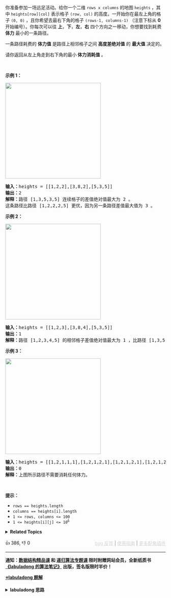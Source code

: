 <p>你准备参加一场远足活动。给你一个二维&nbsp;<code>rows x columns</code>&nbsp;的地图&nbsp;<code>heights</code>&nbsp;，其中&nbsp;<code>heights[row][col]</code>&nbsp;表示格子&nbsp;<code>(row, col)</code>&nbsp;的高度。一开始你在最左上角的格子&nbsp;<code>(0, 0)</code>&nbsp;，且你希望去最右下角的格子&nbsp;<code>(rows-1, columns-1)</code>&nbsp;（注意下标从 <strong>0</strong> 开始编号）。你每次可以往 <strong>上</strong>，<strong>下</strong>，<strong>左</strong>，<strong>右</strong>&nbsp;四个方向之一移动，你想要找到耗费 <strong>体力</strong> 最小的一条路径。</p>

<p>一条路径耗费的 <strong>体力值</strong>&nbsp;是路径上相邻格子之间 <strong>高度差绝对值</strong>&nbsp;的 <strong>最大值</strong>&nbsp;决定的。</p>

<p>请你返回从左上角走到右下角的最小<strong>&nbsp;体力消耗值</strong>&nbsp;。</p>

<p>&nbsp;</p>

<p><strong>示例 1：</strong></p>

<p><img alt="" src="https://assets.leetcode-cn.com/aliyun-lc-upload/uploads/2020/10/25/ex1.png" style="width: 300px; height: 300px;" /></p>

<pre>
<b>输入：</b>heights = [[1,2,2],[3,8,2],[5,3,5]]
<b>输出：</b>2
<b>解释：</b>路径 [1,3,5,3,5] 连续格子的差值绝对值最大为 2 。
这条路径比路径 [1,2,2,2,5] 更优，因为另一条路径差值最大值为 3 。
</pre>

<p><strong>示例 2：</strong></p>

<p><img alt="" src="https://assets.leetcode-cn.com/aliyun-lc-upload/uploads/2020/10/25/ex2.png" style="width: 300px; height: 300px;" /></p>

<pre>
<b>输入：</b>heights = [[1,2,3],[3,8,4],[5,3,5]]
<b>输出：</b>1
<b>解释：</b>路径 [1,2,3,4,5] 的相邻格子差值绝对值最大为 1 ，比路径 [1,3,5,3,5] 更优。
</pre>

<p><strong>示例 3：</strong></p> 
<img alt="" src="https://assets.leetcode-cn.com/aliyun-lc-upload/uploads/2020/10/25/ex3.png" style="width: 300px; height: 300px;" /> 
<pre>
<b>输入：</b>heights = [[1,2,1,1,1],[1,2,1,2,1],[1,2,1,2,1],[1,2,1,2,1],[1,1,1,2,1]]
<b>输出：</b>0
<b>解释：</b>上图所示路径不需要消耗任何体力。
</pre>

<p>&nbsp;</p>

<p><strong>提示：</strong></p>

<ul> 
 <li><code>rows == heights.length</code></li> 
 <li><code>columns == heights[i].length</code></li> 
 <li><code>1 &lt;= rows, columns &lt;= 100</code></li> 
 <li><code>1 &lt;= heights[i][j] &lt;= 10<sup>6</sup></code></li> 
</ul>

<details><summary><strong>Related Topics</strong></summary>深度优先搜索 | 广度优先搜索 | 并查集 | 数组 | 二分查找 | 矩阵 | 堆（优先队列）</details><br>

<div>👍 386, 👎 0<span style='float: right;'><span style='color: gray;'><a href='https://github.com/labuladong/fucking-algorithm/discussions/939' target='_blank' style='color: lightgray;text-decoration: underline;'>bug 反馈</a> | <a href='https://labuladong.gitee.io/article/fname.html?fname=jb插件简介' target='_blank' style='color: lightgray;text-decoration: underline;'>使用指南</a> | <a href='https://labuladong.github.io/algo/images/others/%E5%85%A8%E5%AE%B6%E6%A1%B6.jpg' target='_blank' style='color: lightgray;text-decoration: underline;'>更多配套插件</a></span></span></div>

<div id="labuladong"><hr>

**通知：[数据结构精品课](https://aep.h5.xeknow.com/s/1XJHEO) 和 [递归算法专题课](https://aep.xet.tech/s/3YGcq3) 限时附赠网站会员，全新纸质书[《labuladong 的算法笔记》](https://labuladong.gitee.io/algo/images/book/book_intro_qrcode.jpg) 出版，签名版限时半价！**



<p><strong><a href="https://labuladong.gitee.io/article/slug.html?slug=path-with-minimum-effort" target="_blank">⭐️labuladong 题解</a></strong></p>
<details><summary><strong>labuladong 思路</strong></summary>

## 基本思路

如果你把二维数组中每个 `(x, y)` 坐标看做一个节点，它的上下左右坐标就是相邻节点，它对应的值和相邻坐标对应的值之差的绝对值就是题目说的「体力消耗」，你就可以理解为边的权重。

这样就可以使用 Dijkstra 算法求解了，只不过这道题中评判一条路径是长还是短的标准不再是路径经过的权重总和，而是路径经过的权重最大值。

Dijkstra 算法模板的背景知识较多，请看详细题解。

**详细题解：[Dijkstra 算法模板及应用](https://labuladong.github.io/article/fname.html?fname=dijkstra算法)**

**标签：Dijkstra 算法，[图论算法](https://mp.weixin.qq.com/mp/appmsgalbum?__biz=MzAxODQxMDM0Mw==&action=getalbum&album_id=2122000448684457990)，最短路径算法**

## 解法代码

提示：🟢 标记的是我写的解法代码，🤖 标记的是 chatGPT 翻译的多语言解法代码。如有错误，可以 [点这里](https://github.com/labuladong/fucking-algorithm/issues/1113) 反馈和修正。

<div class="tab-panel"><div class="tab-nav">
<button data-tab-item="cpp" class="tab-nav-button btn " data-tab-group="default" onclick="switchTab(this)">cpp🤖</button>

<button data-tab-item="python" class="tab-nav-button btn " data-tab-group="default" onclick="switchTab(this)">python🤖</button>

<button data-tab-item="java" class="tab-nav-button btn active" data-tab-group="default" onclick="switchTab(this)">java🟢</button>

<button data-tab-item="go" class="tab-nav-button btn " data-tab-group="default" onclick="switchTab(this)">go🤖</button>
</div><div class="tab-content">
<div data-tab-item="cpp" class="tab-item " data-tab-group="default"><div class="highlight">

```cpp
// 注意：cpp 代码由 chatGPT🤖 根据我的 java 代码翻译，旨在帮助不同背景的读者理解算法逻辑。
// 本代码已经通过力扣的测试用例，应该可直接成功提交。

class Solution {
public:
    // Dijkstra 算法，计算 (0, 0) 到 (m - 1, n - 1) 的最小体力消耗
    int minimumEffortPath(vector<vector<int>>& heights) {
        int m = heights.size(), n = heights[0].size();
        // 定义：从 (0, 0) 到 (i, j) 的最小体力消耗是 effortTo[i][j]
        vector<vector<int>> effortTo(m,vector<int>(n, INT_MAX)); // dp table 初始化为正无穷
        // base case，起点到起点的最小消耗就是 0
        effortTo[0][0] = 0;

        // 优先级队列，effortFromStart 较小的排在前面
        priority_queue<State,vector<State>,Comp> pq; // 第二个参数就是自定义语法格式，详见下方
        // 从起点 (0, 0) 开始进行 BFS
        pq.push(State(0, 0, 0));

        while (!pq.empty()) {
            State curState = pq.top();
            pq.pop();
            int curX = curState.x;
            int curY = curState.y;
            int curEffortFromStart = curState.effortFromStart;

            // 到达终点提前结束
            if (curX == m - 1 && curY == n - 1) {
                return curEffortFromStart;
            }

            if (curEffortFromStart > effortTo[curX][curY]) {
                continue;
            }
            // 将 (curX, curY) 的相邻坐标装入队列
            for (auto& neighbor : adj(heights, curX, curY)) {
                int nextX = neighbor[0];
                int nextY = neighbor[1];
                // 计算从 (curX, curY) 达到 (nextX, nextY) 的消耗
                int effortToNextNode = max(
                    effortTo[curX][curY],
                    abs(heights[curX][curY] - heights[nextX][nextY])
                );
                // 更新 dp table
                if (effortTo[nextX][nextY] > effortToNextNode) {
                    effortTo[nextX][nextY] = effortToNextNode;
                    pq.push(State(nextX, nextY, effortToNextNode));
                }
            }
        }
        // 正常情况不会达到这个 return
        return -1;
    }

    // 方向数组，上下左右的坐标偏移量
    vector<vector<int>> dirs {{0, 1}, {1, 0}, {0, -1}, {-1, 0}};

    // 返回坐标 (x, y) 的上下左右相邻坐标
    vector<vector<int>> adj(vector<vector<int>>& matrix, int x, int y) {
        int m = matrix.size(), n = matrix[0].size();
        // 存储相邻节点
        vector<vector<int>> neighbors;
        for (auto& dir : dirs) {
            int nx = x + dir[0];
            int ny = y + dir[1];
            if (nx >= m || nx < 0 || ny >= n || ny < 0) {
                // 索引越界
                continue;
            }
            neighbors.push_back({nx, ny});
        }
        return neighbors;
    }

    struct State {
        // 矩阵中的一个位置
        int x, y;
        // 从起点 (0, 0) 到当前位置的最小体力消耗（距离）
        int effortFromStart;

        State(int x, int y, int effortFromStart) {
            this->x = x;
            this->y = y;
            this->effortFromStart = effortFromStart;
        }
    };

    struct Comp {
        bool operator() (State& a, State& b) {
            return a.effortFromStart > b.effortFromStart;
        }
    };
};
```

</div></div>

<div data-tab-item="python" class="tab-item " data-tab-group="default"><div class="highlight">

```python
# 注意：python 代码由 chatGPT🤖 根据我的 java 代码翻译，旨在帮助不同背景的读者理解算法逻辑。
# 本代码已经通过力扣的测试用例，应该可直接成功提交。

import heapq

class Solution:
    def minimumEffortPath(self, heights: List[List[int]]) -> int:
        m, n = len(heights), len(heights[0])
        # 定义：从 (0, 0) 到 (i, j) 的最小体力消耗是 effortTo[i][j]
        effortTo = [[float('inf')] * n for _ in range(m)]
        # base case，起点到起点的最小消耗就是 0
        effortTo[0][0] = 0
        
        # 优先级队列，effortFromStart 较小的排在前面
        pq = []
        
        # 从起点 (0, 0) 开始进行 BFS
        heapq.heappush(pq, [0, 0, 0])

        while pq:
            curEffortFromStart, curX, curY = heapq.heappop(pq)
            
            # 到达终点提前结束
            if curX == m - 1 and curY == n - 1:
                return curEffortFromStart
            
            if curEffortFromStart > effortTo[curX][curY]:
                continue
                
            # 将 (curX, curY) 的相邻坐标装入队列
            for nextX, nextY in self.adj(heights, curX, curY):
                # 计算从 (curX, curY) 达到 (nextX, nextY) 的消耗
                effortToNextNode = max(
                    effortTo[curX][curY],
                    abs(heights[curX][curY] - heights[nextX][nextY])
                )
                # 更新 dp table
                if effortTo[nextX][nextY] > effortToNextNode:
                    effortTo[nextX][nextY] = effortToNextNode
                    heapq.heappush(pq, [effortToNextNode, nextX, nextY])
                    
        # 正常情况不会达到这个 return
        return -1
    
    # 方向数组，上下左右的坐标偏移量
    dirs = [[0, 1], [1, 0], [0, -1], [-1, 0]]

    # 返回坐标 (x, y) 的上下左右相邻坐标
    def adj(self, matrix, x, y):
        m, n = len(matrix), len(matrix[0])
        # 存储相邻节点
        neighbors = []
        for dir in self.dirs:
            nx = x + dir[0]
            ny = y + dir[1]
            if nx >= m or nx < 0 or ny >= n or ny < 0:
                # 索引越界
                continue
            neighbors.append([nx, ny])
        return neighbors
```

</div></div>

<div data-tab-item="java" class="tab-item active" data-tab-group="default"><div class="highlight">

```java
class Solution {
    // Dijkstra 算法，计算 (0, 0) 到 (m - 1, n - 1) 的最小体力消耗
    public int minimumEffortPath(int[][] heights) {
        int m = heights.length, n = heights[0].length;
        // 定义：从 (0, 0) 到 (i, j) 的最小体力消耗是 effortTo[i][j]
        int[][] effortTo = new int[m][n];
        // dp table 初始化为正无穷
        for (int i = 0; i < m; i++) {
            Arrays.fill(effortTo[i], Integer.MAX_VALUE);
        }
        // base case，起点到起点的最小消耗就是 0
        effortTo[0][0] = 0;

        // 优先级队列，effortFromStart 较小的排在前面
        Queue<State> pq = new PriorityQueue<>((a, b) -> {
            return a.effortFromStart - b.effortFromStart;
        });

        // 从起点 (0, 0) 开始进行 BFS
        pq.offer(new State(0, 0, 0));

        while (!pq.isEmpty()) {
            State curState = pq.poll();
            int curX = curState.x;
            int curY = curState.y;
            int curEffortFromStart = curState.effortFromStart;

            // 到达终点提前结束
            if (curX == m - 1 && curY == n - 1) {
                return curEffortFromStart;
            }

            if (curEffortFromStart > effortTo[curX][curY]) {
                continue;
            }
            // 将 (curX, curY) 的相邻坐标装入队列
            for (int[] neighbor : adj(heights, curX, curY)) {
                int nextX = neighbor[0];
                int nextY = neighbor[1];
                // 计算从 (curX, curY) 达到 (nextX, nextY) 的消耗
                int effortToNextNode = Math.max(
                        effortTo[curX][curY],
                        Math.abs(heights[curX][curY] - heights[nextX][nextY])
                );
                // 更新 dp table
                if (effortTo[nextX][nextY] > effortToNextNode) {
                    effortTo[nextX][nextY] = effortToNextNode;
                    pq.offer(new State(nextX, nextY, effortToNextNode));
                }
            }
        }
        // 正常情况不会达到这个 return
        return -1;
    }

    // 方向数组，上下左右的坐标偏移量
    int[][] dirs = new int[][]{{0, 1}, {1, 0}, {0, -1}, {-1, 0}};

    // 返回坐标 (x, y) 的上下左右相邻坐标
    List<int[]> adj(int[][] matrix, int x, int y) {
        int m = matrix.length, n = matrix[0].length;
        // 存储相邻节点
        List<int[]> neighbors = new ArrayList<>();
        for (int[] dir : dirs) {
            int nx = x + dir[0];
            int ny = y + dir[1];
            if (nx >= m || nx < 0 || ny >= n || ny < 0) {
                // 索引越界
                continue;
            }
            neighbors.add(new int[]{nx, ny});
        }
        return neighbors;
    }

    class State {
        // 矩阵中的一个位置
        int x, y;
        // 从起点 (0, 0) 到当前位置的最小体力消耗（距离）
        int effortFromStart;

        State(int x, int y, int effortFromStart) {
            this.x = x;
            this.y = y;
            this.effortFromStart = effortFromStart;
        }
    }
}
```

</div></div>

<div data-tab-item="go" class="tab-item " data-tab-group="default"><div class="highlight">

```go
// 注意：go 代码由 chatGPT🤖 根据我的 java 代码翻译，旨在帮助不同背景的读者理解算法逻辑。
// 本代码不保证正确性，仅供参考。如有疑惑，可以参照我写的 java 代码对比查看。

func minimumEffortPath(heights [][]int) int {
    m := len(heights)
    n := len(heights[0])
    // 定义：从 (0, 0) 到 (i, j) 的最小体力消耗是 effortTo[i][j]
    effortTo := make([][]int, m)
    for i := range effortTo {
        effortTo[i] = make([]int, n)
        // dp table 初始化为正无穷
        for j := range effortTo[i] {
            effortTo[i][j] = math.MaxInt32
        }
    }
    // base case，起点到起点的最小消耗就是 0
    effortTo[0][0] = 0

    // 方向数组，上下左右的坐标偏移量
    var dirs = [][2]int{{0, 1}, {1, 0}, {0, -1}, {-1, 0}}

    // 返回坐标 (x, y) 的上下左右相邻坐标
    var adj = func(x, y int) [][]int {
        // 存储相邻节点
        neighbors := make([][]int, 0)
        for _, dir := range dirs {
            nx, ny := x+dir[0], y+dir[1]
            if nx >= m || nx < 0 || ny >= n || ny < 0 {
                // 索引越界
                continue
            }
            neighbors = append(neighbors, []int{nx, ny})
        }
        return neighbors
    }

    // 优先级队列的类型定义
    type PriorityQueue []*State

    func (pq PriorityQueue) Len() int            { return len(pq) }
    func (pq PriorityQueue) Less(i, j int) bool  { return pq[i].effortFromStart < pq[j].effortFromStart }
    func (pq PriorityQueue) Swap(i, j int)       { pq[i], pq[j] = pq[j], pq[i] }
    func (pq *PriorityQueue) Push(x interface{}) { *pq = append(*pq, x.(*State)) }
    func (pq *PriorityQueue) Pop() interface{} {
        old := *pq
        n := len(old)
        item := old[n-1]
        *pq = old[0 : n-1]
        return item
    }

    // 从起点 (0, 0) 开始进行 BFS
    pq := make(PriorityQueue, 0)
    heap.Init(&pq)
    pq.Push(&State{0, 0, 0})
    for pq.Len() > 0 {
        curState := heap.Pop(&pq).(*State)
        curX, curY, curEffortFromStart := curState.x, curState.y, curState.effortFromStart

        // 到达终点提前结束
        if curX == m-1 && curY == n-1 {
            return curEffortFromStart
        }

        if curEffortFromStart > effortTo[curX][curY] {
            continue
        }
        // 将 (curX, curY) 的相邻坐标装入队列
        for _, neighbor := range adj(curX, curY) {
            nextX, nextY := neighbor[0], neighbor[1]
            // 计算从 (curX, curY) 达到 (nextX, nextY) 的消耗
            effortToNextNode := max(
                effortTo[curX][curY],
                abs(heights[curX][curY]-heights[nextX][nextY]),
            )
            // 更新 dp table
            if effortTo[nextX][nextY] > effortToNextNode {
                effortTo[nextX][nextY] = effortToNextNode
                heap.Push(&pq, &State{nextX, nextY, effortToNextNode})
            }
        }
    }
    // 正常情况不会达到这个 return
    return -1
}

type State struct {
    // 矩阵中的一个位置
    x, y int
    // 从起点 (0, 0) 到当前位置的最小体力消耗（距离）
    effortFromStart int
}

func max(x, y int) int {
    if x > y {
        return x
    }
    return y
}

func abs(x int) int {
    if x < 0 {
        return -x
    }
    return x
}
```

</div></div>
</div></div>

**类似题目**：
  - [1514. 概率最大的路径 🟠](/problems/path-with-maximum-probability)
  - [743. 网络延迟时间 🟠](/problems/network-delay-time)

</details>
</div>

